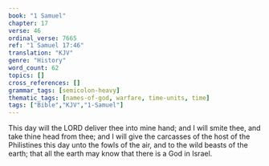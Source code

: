 ```yaml
---
book: "1 Samuel"
chapter: 17
verse: 46
ordinal_verse: 7665
ref: "1 Samuel 17:46"
translation: "KJV"
genre: "History"
word_count: 62
topics: []
cross_references: []
grammar_tags: [semicolon-heavy]
thematic_tags: [names-of-god, warfare, time-units, time]
tags: ["Bible","KJV","1-Samuel"]
---
```

This day will the LORD deliver thee into mine hand; and I will smite thee, and take thine head from thee; and I will give the carcasses of the host of the Philistines this day unto the fowls of the air, and to the wild beasts of the earth; that all the earth may know that there is a God in Israel.
